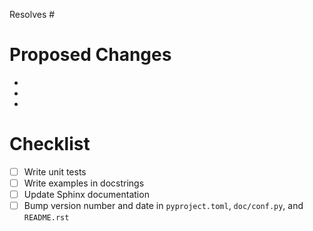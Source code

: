 Resolves #

# Proposed Changes

-
-
-

# Checklist

- [ ] Write unit tests
- [ ] Write examples in docstrings
- [ ] Update Sphinx documentation
- [ ] Bump version number and date in `pyproject.toml`, `doc/conf.py`, and
      `README.rst`
